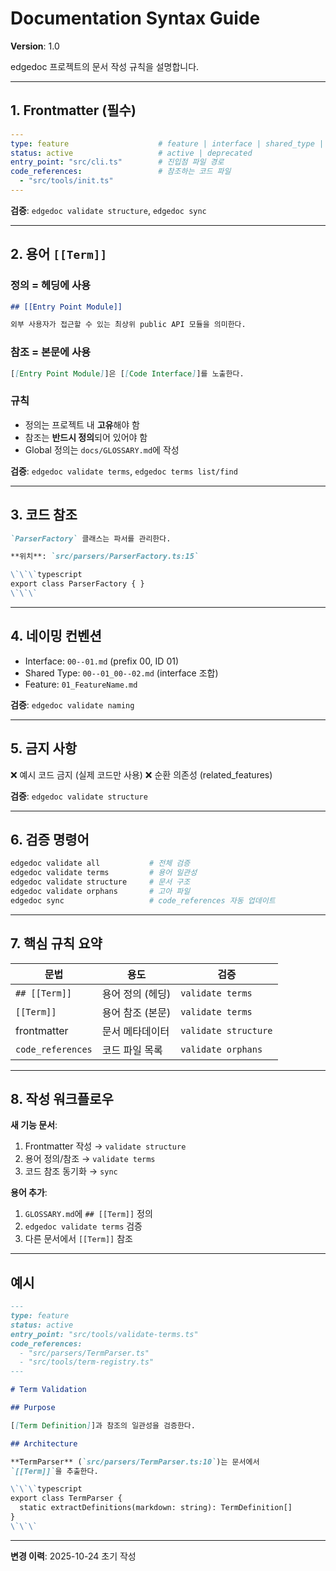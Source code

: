 # Documentation Syntax Guide

**Version**: 1.0

edgedoc 프로젝트의 문서 작성 규칙을 설명합니다.

---

## 1. Frontmatter (필수)

```yaml
---
type: feature                    # feature | interface | shared_type | design | guide
status: active                   # active | deprecated
entry_point: "src/cli.ts"        # 진입점 파일 경로
code_references:                 # 참조하는 코드 파일
  - "src/tools/init.ts"
---
```

**검증**: `edgedoc validate structure`, `edgedoc sync`

---

## 2. 용어 `[[Term]]`

### 정의 = 헤딩에 사용

```markdown
## [[Entry Point Module]]

외부 사용자가 접근할 수 있는 최상위 public API 모듈을 의미한다.
```

### 참조 = 본문에 사용

```markdown
[[Entry Point Module]]은 [[Code Interface]]를 노출한다.
```

### 규칙

- 정의는 프로젝트 내 **고유**해야 함
- 참조는 **반드시 정의**되어 있어야 함
- Global 정의는 `docs/GLOSSARY.md`에 작성

**검증**: `edgedoc validate terms`, `edgedoc terms list/find`

---

## 3. 코드 참조

```markdown
`ParserFactory` 클래스는 파서를 관리한다.

**위치**: `src/parsers/ParserFactory.ts:15`

\`\`\`typescript
export class ParserFactory { }
\`\`\`
```

---

## 4. 네이밍 컨벤션

- Interface: `00--01.md` (prefix 00, ID 01)
- Shared Type: `00--01_00--02.md` (interface 조합)
- Feature: `01_FeatureName.md`

**검증**: `edgedoc validate naming`

---

## 5. 금지 사항

❌ 예시 코드 금지 (실제 코드만 사용)
❌ 순환 의존성 (related_features)

**검증**: `edgedoc validate structure`

---

## 6. 검증 명령어

```bash
edgedoc validate all           # 전체 검증
edgedoc validate terms         # 용어 일관성
edgedoc validate structure     # 문서 구조
edgedoc validate orphans       # 고아 파일
edgedoc sync                   # code_references 자동 업데이트
```

---

## 7. 핵심 규칙 요약

| 문법 | 용도 | 검증 |
|------|------|------|
| `## [[Term]]` | 용어 정의 (헤딩) | `validate terms` |
| `[[Term]]` | 용어 참조 (본문) | `validate terms` |
| frontmatter | 문서 메타데이터 | `validate structure` |
| `code_references` | 코드 파일 목록 | `validate orphans` |

---

## 8. 작성 워크플로우

**새 기능 문서**:
1. Frontmatter 작성 → `validate structure`
2. 용어 정의/참조 → `validate terms`
3. 코드 참조 동기화 → `sync`

**용어 추가**:
1. `GLOSSARY.md`에 `## [[Term]]` 정의
2. `edgedoc validate terms` 검증
3. 다른 문서에서 `[[Term]]` 참조

---

## 예시

```markdown
---
type: feature
status: active
entry_point: "src/tools/validate-terms.ts"
code_references:
  - "src/parsers/TermParser.ts"
  - "src/tools/term-registry.ts"
---

# Term Validation

## Purpose

[[Term Definition]]과 참조의 일관성을 검증한다.

## Architecture

**TermParser** (`src/parsers/TermParser.ts:10`)는 문서에서
`[[Term]]`을 추출한다.

\`\`\`typescript
export class TermParser {
  static extractDefinitions(markdown: string): TermDefinition[]
}
\`\`\`
```

---

**변경 이력**: 2025-10-24 초기 작성
